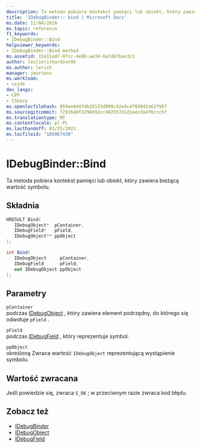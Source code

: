 ```yaml
---
description: Ta metoda pobiera kontekst pamięci lub obiekt, który zawiera bieżącą wartość symbolu.
title: 'IDebugBinder:: bind | Microsoft Docs'
ms.date: 11/04/2016
ms.topic: reference
f1_keywords:
- IDebugBinder::Bind
helpviewer_keywords:
- IDebugBinder::Bind method
ms.assetid: 15a11ad7-0fcc-4e80-ae34-8a7dd7bae3c3
author: leslierichardson95
ms.author: lerich
manager: jmartens
ms.workload:
- vssdk
dev_langs:
- CPP
- CSharp
ms.openlocfilehash: 859ee8d474b25533d990c92e4c4f038d2a62f987
ms.sourcegitcommit: f2916d8fd296b92cc402597d1d1eecda4f6cccbf
ms.translationtype: MT
ms.contentlocale: pl-PL
ms.lasthandoff: 03/25/2021
ms.locfileid: "105067438"
---
```

# <a name="idebugbinderbind"></a>IDebugBinder::Bind
Ta metoda pobiera kontekst pamięci lub obiekt, który zawiera bieżącą wartość symbolu.

## <a name="syntax"></a>Składnia

```cpp
HRESULT Bind( 
   IDebugObject*  pContainer,
   IDebugField*   pField,
   IDebugObject** ppObject
);
```

```csharp
int Bind(
   IDebugObject     pContainer,
   IDebugField      pField,
   out IDebugObject ppObject
);
```

## <a name="parameters"></a>Parametry
`pContainer`\
podczas [IDebugObject](../../../extensibility/debugger/reference/idebugobject.md) , który zawiera element podrzędny, do którego się odwołuje `pField` .

`pField`\
podczas [IDebugField](../../../extensibility/debugger/reference/idebugfield.md) , który reprezentuje symbol.

`ppObject`\
określoną Zwraca wartość `IDebugObject` reprezentującą wystąpienie symbolu.

## <a name="return-value"></a>Wartość zwracana
 Jeśli powiedzie się, zwraca `S_OK` ; w przeciwnym razie zwraca kod błędu.

## <a name="see-also"></a>Zobacz też
- [IDebugBinder](../../../extensibility/debugger/reference/idebugbinder.md)
- [IDebugObject](../../../extensibility/debugger/reference/idebugobject.md)
- [IDebugField](../../../extensibility/debugger/reference/idebugfield.md)
